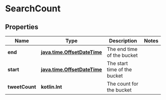 
# SearchCount

## Properties
Name | Type | Description | Notes
------------ | ------------- | ------------- | -------------
**end** | [**java.time.OffsetDateTime**](java.time.OffsetDateTime.md) | The end time of the bucket | 
**start** | [**java.time.OffsetDateTime**](java.time.OffsetDateTime.md) | The start time of the bucket | 
**tweetCount** | **kotlin.Int** | The count for the bucket | 



